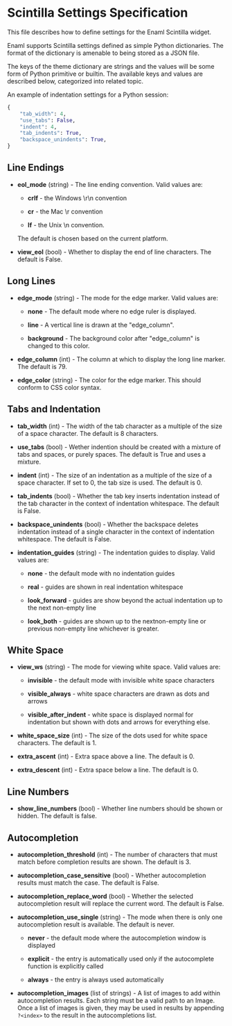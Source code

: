 Scintilla Settings Specification
================================
This file describes how to define settings for the Enaml Scintilla widget.

Enaml supports Scintilla settings defined as simple Python dictionaries. The
format of the dictionary is amenable to being stored as a JSON file.

The keys of the theme dictionary are strings and the values will be some
form of Python primitive or builtin. The available keys and values are
described below, categorized into related topic.

An example of indentation settings for a Python session:

```python
{
    "tab_width": 4,
    "use_tabs": False,
    "indent": 4,
    "tab_indents": True,
    "backspace_unindents": True,
}
```


Line Endings
------------
- **eol_mode** (string) - The line ending convention. Valid values are:

    - **crlf** - the Windows \r\n convention

    - **cr** - the Mac \r convention

    - **lf** - the Unix \n convention.

  The default is chosen based on the current platform.

- **view_eol** (bool) - Whether to display the end of line characters. The
  default is False.


Long Lines
----------
- **edge_mode** (string) - The mode for the edge marker. Valid values are:

    - **none** - The default mode where no edge ruler is displayed.

    - **line** - A vertical line is drawn at the "edge_column".

    - **background** - The background color after "edge_column" is changed to
      this color.

- **edge_column** (int) - The column at which to display the long line marker.
  The default is 79.

- **edge_color** (string) - The color for the edge marker. This should conform
  to CSS color syntax.


Tabs and Indentation
--------------------
- **tab_width** (int) - The width of the tab character as a multiple of the
  size of a space character. The default is 8 characters.

- **use_tabs** (bool) - Wether indention should be created with a mixture of
  tabs and spaces, or purely spaces. The default is True and uses a mixture.

- **indent** (int) - The size of an indentation as a multiple of the size of
  a space character. If set to 0, the tab size is used. The default is 0.

- **tab_indents** (bool) - Whether the tab key inserts indentation instead of
  the tab character in the context of indentation whitespace. The default
  is False.

- **backspace_unindents** (bool) - Whether the backspace deletes indentation
  instead of a single character in the context of indentation whitespace.
  The default is False.

- **indentation_guides** (string) - The indentation guides to display. Valid
  values are:

    - **none** - the default mode with no indentation guides

    - **real** - guides are shown in real indentation whitespace

    - **look_forward** - guides are show beyond the actual indentation up to
      the next non-empty line

    - **look_both** - guides are shown up to the nextnon-empty line or
      previous non-empty line whichever is greater.


White Space
-----------
- **view_ws** (string) - The mode for viewing white space. Valid values are:

    - **invisible** - the default mode with invisible white space characters

    - **visible_always** - white space characters are drawn as dots and arrows

    - **visible_after_indent** - white space is displayed normal for
      indentation but shown with dots and arrows for everything else.

- **white_space_size** (int) - The size of the dots used for white space
  characters. The default is 1.

- **extra_ascent** (int) - Extra space above a line. The default is 0.

- **extra_descent** (int) - Extra space below a line. The default is 0.


Line Numbers
------------
- **show_line_numbers** (bool) - Whether line numbers should be shown or hidden. 
The default is false.


Autocompletion
--------------
- **autocompletion_threshold** (int) - The number of characters that must match before
completion results are shown. The default is 3.

- **autocompletion_case_sensitive** (bool) - Whether autocompletion results must match the case. 
The default is False. 

- **autocompletion_replace_word** (bool) - Whether the selected autocompletion result will replace 
the current word. The default is False.

- **autocompletion_use_single** (string) - The mode when there is only one autocompletion
result is available. The default is never.

    - **never** - the default mode where the autocompletion window is displayed 
    
    - **explicit** - the entry is automatically used only if the autocomplete function is 
    explicitly called
    
    - **always** - the entry is always used automatically 

- **autocompletion_images** (list of strings) - A list of images to add within autocompletion 
results. Each string must be a valid path to an Image.  Once a list of images is given, they may be 
used in results by appending `?<index>` to the result in the autocompletions list. 


